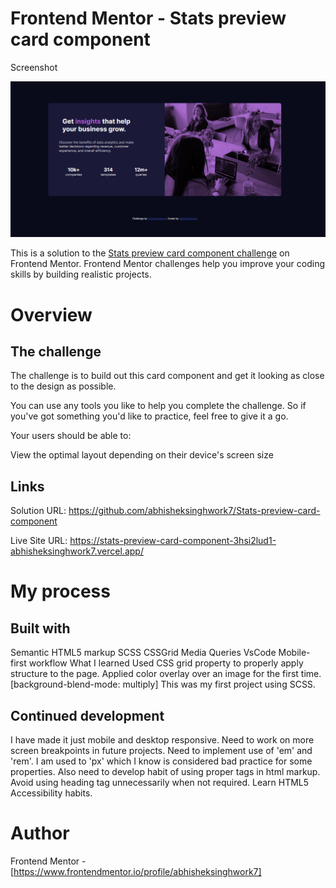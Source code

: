 # Frontend Mentor - Stats preview card component
Screenshot

![screenshot of project](images/Screenshot.png)


This is a solution to the [Stats preview card component challenge](https://www.frontendmentor.io/challenges/stats-preview-card-component-8JqbgoU62) on Frontend Mentor. Frontend Mentor challenges help you improve your coding skills by building realistic projects.


# Overview
## The challenge
The challenge is to build out this card component and get it looking as close to the design as possible.

You can use any tools you like to help you complete the challenge. So if you've got something you'd like to practice, feel free to give it a go.

Your users should be able to:

View the optimal layout depending on their device's screen size

## Links
Solution URL: https://github.com/abhisheksinghwork7/Stats-preview-card-component

Live Site URL: https://stats-preview-card-component-3hsi2lud1-abhisheksinghwork7.vercel.app/

# My process
## Built with
Semantic HTML5 markup
SCSS
CSSGrid
Media Queries
VsCode
Mobile-first workflow
What I learned
Used CSS grid property to properly apply structure to the page.
Applied color overlay over an image for the first time. [background-blend-mode: multiply]
This was my first project using SCSS. 
## Continued development
I have made it just mobile and desktop responsive. Need to work on more screen breakpoints in future projects.
Need to implement use of 'em' and 'rem'. I am used to 'px' which I know is considered bad practice for some properties.
Also need to develop habit of using proper tags in html markup. Avoid using heading tag unnecessarily when not required.
Learn HTML5 Accessibility habits.
# Author
Frontend Mentor - [https://www.frontendmentor.io/profile/abhisheksinghwork7]
